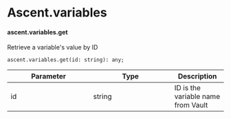 # Ascent.variables

#### ascent.variables.get

Retrieve a variable's value by ID

```
ascent.variables.get(id: string): any;
```

<table><thead><tr><th width="176.20001220703125">Parameter</th><th width="173">Type</th><th>Description</th></tr></thead><tbody><tr><td>id</td><td>string</td><td>ID is the variable name from Vault</td></tr></tbody></table>
